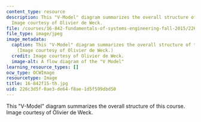 ```yaml
---
content_type: resource
description: This "V-Model" diagram summarizes the overall structure of this course.
  Image courtesy of Olivier de Weck.
file: /courses/16-842-fundamentals-of-systems-engineering-fall-2015/226c3d5f0ae3de64f8ae1d5f599dbd50_16-842f15-th.gif
file_type: image/jpeg
image_metadata:
  caption: This "V-Model" diagram summarizes the overall structure of this course.
    (Image courtesy of Olivier de Weck.)
  credit: Image courtesy of Olivier de Weck.
  image-alt: A flow diagram of the "V Model"
learning_resource_types: []
ocw_type: OCWImage
resourcetype: Image
title: 16-842f15-th.jpg
uid: 226c3d5f-0ae3-de64-f8ae-1d5f599dbd50
---
```

This "V-Model" diagram summarizes the overall structure of this course. Image courtesy of Olivier de Weck.

